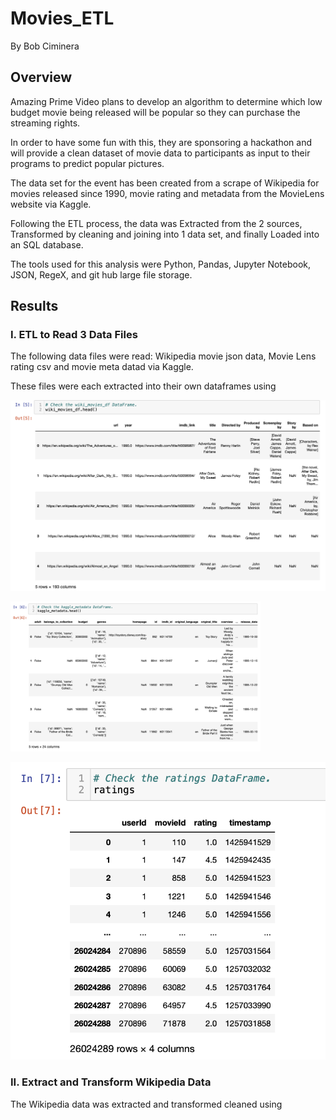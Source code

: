 # Movies_ETL
By Bob Ciminera

## Overview

Amazing Prime Video plans to develop an algorithm to determine which low budget movie being released will be popular so they can purchase the streaming rights. 

In order to have some fun with this, they are sponsoring a hackathon and will provide a clean dataset of movie data to participants as input to their programs to predict popular pictures.

The data set for the event has been created from a scrape of Wikipedia for movies released since 1990, movie rating and metadata from the MovieLens website via Kaggle.

Following the ETL process, the data was Extracted from the 2 sources, Transformed by cleaning and joining into 1 data set, and finally Loaded into an SQL database.

The tools used for this analysis were Python, Pandas, Jupyter Notebook, JSON, RegeX, and git hub large file storage.

## Results


### I. ETL to Read 3 Data Files

The following data files were read:  Wikipedia movie json data, Movie Lens rating csv and movie meta datad via Kaggle.

These files were each extracted into their own dataframes using 

![GitHubLogo](https://github.com/rciminera/Movies_ETL/blob/main/screenshots/wiki_movies_df.png)

<img src="https://github.com/rciminera/Movies_ETL/blob/main/screenshots/kaggle_df.png" width = "400" >

![GitHubLogo](https://github.com/rciminera/Movies_ETL/blob/main/screenshots/ratings_df.png)


### II. Extract and Transform Wikipedia Data

The Wikipedia data was extracted and transformed cleaned using 

